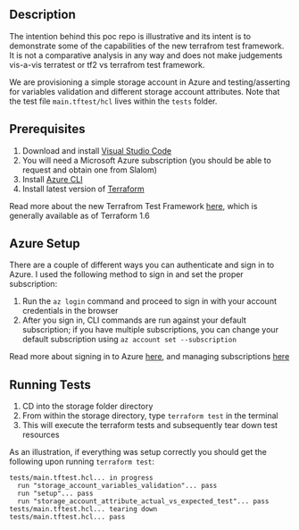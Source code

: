 ## Description

The intention behind this poc repo is illustrative and its intent is to demonstrate some of the capabilities of the new terrafrom test framework.
It is not a comparative analysis in any way and does not make judgements vis-a-vis terratest or tf2 vs terrafrom test framework.

We are provisioning a simple storage account in Azure and testing/asserting for variables validation and different storage account attributes. 
Note that the test file `main.tftest/hcl` lives within the `tests` folder.

## Prerequisites

1. Download and install [Visual Studio Code](https://code.visualstudio.com/download)
2. You will need a Microsoft Azure subscription (you should be able to request and obtain one from Slalom)
3. Install [Azure CLI](https://learn.microsoft.com/en-us/cli/azure/install-azure-cli)
4. Install latest version of [Terraform](https://developer.hashicorp.com/terraform/tutorials/aws-get-started/install-cli)

Read more about the new Terrafrom Test Framework [here](https://www.hashicorp.com/blog/terraform-1-6-adds-a-test-framework-for-enhanced-code-validation), which is generally available as of Terraform 1.6


## Azure Setup

There are a couple of different ways you can authenticate and sign in to Azure. I used the following method to sign in and set the proper subscription:

1. Run the `az login` command and proceed to sign in with your account credentials in the browser
2. After you sign in, CLI commands are run against your default subscription; if you have multiple subscriptions, you can change your default subscription using `az account set --subscription`

Read more about signing in to Azure [here](https://learn.microsoft.com/en-us/cli/azure/authenticate-azure-cli), and managing subscriptions [here](https://learn.microsoft.com/en-us/cli/azure/manage-azure-subscriptions-azure-cli)

## Running Tests

1. CD into the storage folder directory
2. From within the storage directory, type `terraform test` in the terminal
3. This will execute the terraform tests and subsequently tear down test resources

As an illustration, if everything was setup correctly you should get the following upon running `terraform test`:

```
tests/main.tftest.hcl... in progress
  run "storage_account_variables_validation"... pass
  run "setup"... pass
  run "storage_account_attribute_actual_vs_expected_test"... pass
tests/main.tftest.hcl... tearing down
tests/main.tftest.hcl... pass
```
